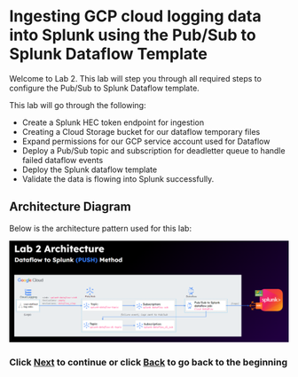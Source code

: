 # Ingesting GCP cloud logging data into Splunk using the Pub/Sub to Splunk Dataflow Template 
Welcome to Lab 2. This lab will step you through all required steps to configure the Pub/Sub to Splunk Dataflow template.

This lab will go through the following: 
- Create a Splunk HEC token endpoint for ingestion
- Creating a Cloud Storage bucket for our dataflow temporary files
- Expand permissions for our GCP service account used for Dataflow
- Deploy a Pub/Sub topic and subscription for deadletter queue to handle failed dataflow events
- Deploy the Splunk dataflow template
- Validate the data is flowing into Splunk successfully. 

## Architecture Diagram
Below is the architecture pattern used for this lab:

![image_tag](/static/Lab2_dataflow/lab2_architecture.png) 

### Click <a>[Next](/content/Lab2_dataflow/lab_2_dataflow.en.md)</a> to continue or click <a>[Back](/content/README.md) to go back to the beginning</a>